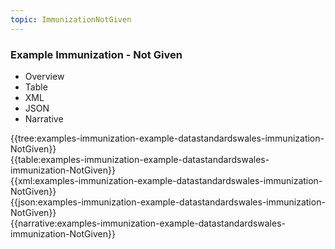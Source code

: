 ```yaml
---
topic: ImmunizationNotGiven
---
```



### Example Immunization - Not Given

<div class="tab-wrap">
  <ul class="tab-head">
    <li class="tablink" onclick="openCity(this,'tabtree')" data-target="tabtree">
      Overview
    </li>
    <li class="tablink" onclick="openCity(this,'tabtable')" data-target="tabtable">
      Table
    </li>
    <li class="tablink tab-active" onclick="openCity(this,'tabxml')" data-target="tabxml">
      XML
    </li>    
    <li class="tablink" onclick="openCity(this,'tabjson')" data-target="tabjson">
      JSON
    </li>    
    <li class="tablink" onclick="openCity(this,'tabnarrative')" data-target="tabnarrative">
      Narrative
    </li>
  </ul>
  <div class="tab-main">
    <div id="tabtree" class="tabcontent">
      {{tree:examples-immunization-example-datastandardswales-immunization-NotGiven}}
    </div>
    <div id="tabtable" class="tabcontent">
      {{table:examples-immunization-example-datastandardswales-immunization-NotGiven}}
    </div>       
    <div id="tabxml" class="tabcontent active">      
      {{xml:examples-immunization-example-datastandardswales-immunization-NotGiven}}
    </div>
    <div id="tabjson" class="tabcontent">
      {{json:examples-immunization-example-datastandardswales-immunization-NotGiven}}
    </div>       
    <div id="tabnarrative" class="tabcontent">
      {{narrative:examples-immunization-example-datastandardswales-immunization-NotGiven}}
    </div>  
  </div>
</div>